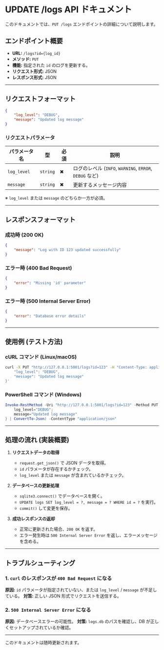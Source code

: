 # UPDATE /logs API ドキュメント

このドキュメントでは、`PUT /logs` エンドポイントの詳細について説明します。

## **エンドポイント概要**

- **URL:** `/logs?id={log_id}`
- **メソッド:** `PUT`
- **機能:** 指定された `id` のログを更新する。
- **リクエスト形式:** JSON
- **レスポンス形式:** JSON

---

## **リクエストフォーマット**

```json
{
    "log_level": "DEBUG",
    "message": "Updated log message"
}
```

### **リクエストパラメータ**
| パラメータ名 | 型   | 必須 | 説明 |
|-------------|------|------|------|
| `log_level` | `string` | ✖ | ログのレベル (`INFO`, `WARNING`, `ERROR`, `DEBUG` など) |
| `message`   | `string` | ✖ | 更新するメッセージ内容 |

※ `log_level` または `message` のどちらか一方が必須。

---

## **レスポンスフォーマット**

### **成功時 (200 OK)**
```json
{
    "message": "Log with ID 123 updated successfully"
}
```

### **エラー時 (400 Bad Request)**
```json
{
    "error": "Missing 'id' parameter"
}
```

### **エラー時 (500 Internal Server Error)**
```json
{
    "error": "Database error details"
}
```

---

## **使用例 (テスト方法)**

### **cURL コマンド (Linux/macOS)**
```sh
curl -X PUT "http://127.0.0.1:5001/logs?id=123" -H "Content-Type: application/json" -d '{
    "log_level": "DEBUG",
    "message": "Updated log message"
}'
```

### **PowerShell コマンド (Windows)**
```powershell
Invoke-RestMethod -Uri "http://127.0.0.1:5001/logs?id=123" -Method PUT -Body (@{
    log_level="DEBUG";
    message="Updated log message"
} | ConvertTo-Json) -ContentType "application/json"
```

---

## **処理の流れ (実装概要)**

1. **リクエストデータの取得**
    - `request.get_json()` で JSON データを取得。
    - `id` パラメータが存在するかチェック。
    - `log_level` または `message` が含まれているかチェック。

2. **データベースの更新処理**
    - `sqlite3.connect()` でデータベースを開く。
    - `UPDATE logs SET log_level = ?, message = ? WHERE id = ?` を実行。
    - `commit()` して変更を保存。

3. **成功レスポンスの返却**
    - 正常に更新された場合、`200 OK` を返す。
    - エラー発生時は `500 Internal Server Error` を返し、エラーメッセージを含める。

---

## **トラブルシューティング**

### **1. `curl` のレスポンスが `400 Bad Request` になる**
**原因:** `id` パラメータが指定されていない、または `log_level` / `message` が不足している。
**対策:** 正しい JSON 形式でリクエストを送信する。

### **2. `500 Internal Server Error` になる**
**原因:** データベースエラーの可能性。
**対策:** `logs.db` のパスを確認し、DB が正しくセットアップされているか確認。

---

このドキュメントは随時更新されます。

